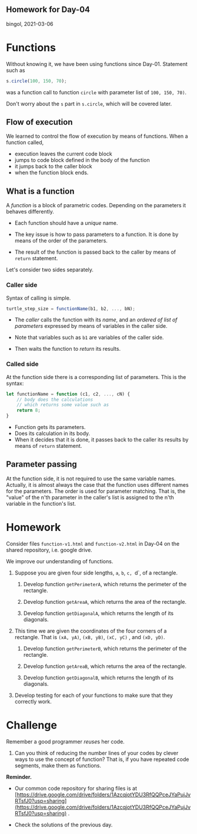 Homework for Day-04
---
bingol, 2021-03-06

# Functions

Without knowing it, we have been using functions since Day-01. Statement such as

```javascript
s.circle(100, 150, 70);
```

was a function call to function `circle` with parameter list of `100, 150, 70)`.

Don't worry about the `s` part in `s.circle`, which will be covered later.

## Flow of execution

We learned to control the flow of execution by means of functions. When a function called,

- execution leaves the current code block
- jumps to code block defined in the body of the function
- it jumps back to the caller block
- when the function block ends.

## What is a function

A *function* is a block of parametric codes. Depending on the parameters it behaves differently.

- Each function should have a *unique* name.

- The key issue is how to pass parameters to a function. It is done by means of the order of the parameters.

- The result of the function is passed back to the caller by means of `return` statement.

Let's consider two sides separately.

### Caller side

Syntax of calling is simple.

```javascript
turtle_step_size = functionName(b1, b2, ..., bN);
```

- The *caller* calls the function with its *name*, and an *ordered of list of parameters* expressed by means of
  variables in the caller side.

- Note that variables such as `b1` are variables of the caller side.

- Then waits the function to *return* its results.

### Called side

At the function side there is a corresponding list of parameters.
This is the syntax:

```javascript
let functionName = function (c1, c2, ..., cN) {
    // body does the calculations
    // which returns some value such as
    return 8;
}
```

- Function gets its parameters.
- Does its calculation in its body.
- When it decides that it is done, it passes back to the caller its results by means of `return` statement.

## Parameter passing

At the function side, it is not required to use the same variable names. Actually, it is almost always the case that the
function uses different names for the parameters. The order is used for parameter matching. That is, the "value" of the
n'th parameter in the caller's list is assigned to the n'th variable in the function's list.

# Homework

Consider files `function-v1.html` and `function-v2.html` in Day-04 on the shared repository, i.e. google drive.

We improve our understanding of functions.

1. Suppose you are given four side lengths,
   `a`, `b`, `c, `d`, of a rectangle.

    1. Develop function `getPerimeterA`, which returns the perimeter of the rectangle.

    1. Develop function `getAreaA`, which returns the area of the rectangle.

    1. Develop function `getDiagonalA`, which returns the length of its diagonals.

1. This time we are given the coordinates of the four corners of a rectangle. That is `(xA, yA)`, `(xB, yB)`, `(xC, yC)`
   , and `(xD, yD)`.

	1. Develop function `getPerimeterB`, which returns the perimeter of the rectangle. 

	1. Develop function `getAreaB`, which returns the area of the rectangle.

	1. Develop function `getDiagonalB`, which returns the length of its diagonals.

1. Develop testing for each of your functions to make sure that they correctly work.

# Challenge

Remember a good programmer *reuse*s her code.

1. Can you think of reducing the number lines of your codes by clever ways to use the concept of function? That is, if
   you have repeated code segments, make them as functions.

**Reminder.**

- Our common code repository for sharing files is at
  [https://drive.google.com/drive/folders/1AzcqjotYDU3RfQQPceJYaPujJvRTsfJ0?usp=sharing](https://drive.google.com/drive/folders/1AzcqjotYDU3RfQQPceJYaPujJvRTsfJ0?usp=sharing)
  .

- Check the solutions of the previous day. 

